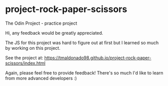 # project-rock-paper-scissors
The Odin Project - practice project

Hi, any feedback would be greatly appreciated.

The JS for this project was hard to figure out at first but I learned so much by working on this project.

See the project at:
https://tmaldonado98.github.io/project-rock-paper-scissors/index.html

Again, please feel free to provide feedback! There's so much I'd like to learn from more advanced developers :)
